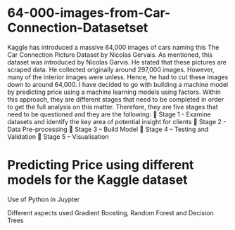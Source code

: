 # 64-000-images-from-Car-Connection-Datasetset
 Kaggle has introduced a massive 64,000 images of cars naming this The
Car Connection Picture Dataset by Nicolas Gervais. As mentioned, this dataset was introduced by
Nicolas Garvis. He stated that these pictures are scraped data. He collected originally around 297,000
images. However, many of the interior images were unless. Hence, he had to cut these images down
to around 64,000.
I have decided to go with building a machine model by predicting price using a machine learning
models using factors. Within this approach, they are different stages that need to be completed in
order to get the full analysis on this matter. Therefore, they are five stages that need to be questioned
and they are the following:
 Stage 1 - Examine datasets and identify the key area of potential insight for clients
 Stage 2 - Data Pre-processing
 Stage 3 – Build Model
 Stage 4 – Testing and Validation
 Stage 5 – Visualisation

# Predicting Price using different models for the Kaggle dataset

Use of Python in Juypter

Different aspects used Gradient Boosting, Random Forest and Decision Trees
